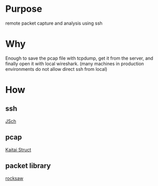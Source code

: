 # Purpose

remote packet capture and analysis using ssh

# Why

Enough to save the pcap file with tcpdump, get it from the server, and finally open it with local wireshark. 
(many machines in production environments do not allow direct ssh from local)

# How

## ssh
[JSch](http://www.jcraft.com/jsch/)

## pcap
[Kaitai Struct](http://formats.kaitai.io/pcap/java.html)

## packet library
[rocksaw](https://github.com/mlaccetti/rocksaw)

## 
